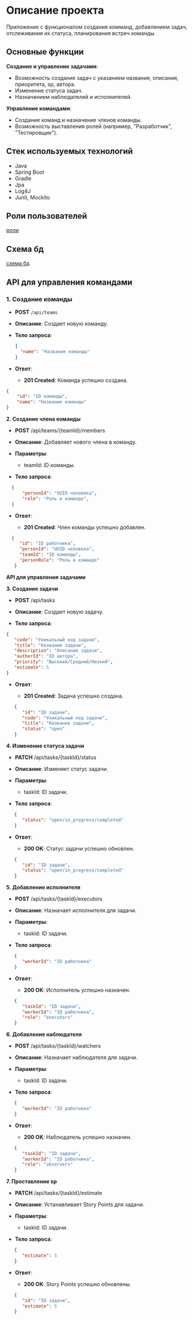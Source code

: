 
# Описание проекта

Приложение с функционалом создания комманд, добавлением задач, отслеживания их статуса, планирования встреч команды. 

## Основные функции

 **Создание и управление задачами**:
   - Возможность создания задач с указанием названия, описания, приоритета, sp, автора.
   - Изменение статуса задач.
   - Назначением наблюдателей и исполнителей.

**Управление командами**:
   - Создание команд и назначение членов команды.
   - Возможность выставления ролей (например, "Разработчик", "Тестировщик").
     
 ## Стек используемых технологий
 - Java
 - Spring Boot
 - Gradle
 - Jpa
 - Log4J
 - Junit, Mockito

## Роли пользователей
[роли](https://github.com/user-attachments/files/17175864/tennis_bird_users_roles.drawio.pdf.drawio.pdf)

## Схема бд
[схема бд](https://github.com/user-attachments/files/17175860/tennisBird_schema.drawio.pdf)

## API для управления командами

### 1. Создание команды
- **POST** `/api/teams`
- **Описание**: Создает новую команду.
- **Тело запроса**:
  ```json
  {
    "name": "Название команды"
  }
  ```
-   **Ответ**:

    -   **201 Created**: Команда успешно создана.

   ``` json
   {
       "id": "ID команды",
       "name": "Название команды"
   }
   ```
**2. Создание члена команды**

-   **POST** /api/teams/{teamId}/members

-   **Описание**: Добавляет нового члена в команду.

-   **Параметры**:

    -   teamId: ID команды.

-   **Тело запроса**:

 ```json
   {
       "personId": "UUID человека",
       "role": "Роль в командe",
   }
   ```
-   **Ответ**:

    -   **201 Created**: Член команды успешно добавлен.
 ```json
   {
      "id": "ID работника",
      "personId": "UUID человека",
      "teamId": "ID команды",
      "personRole": "Роль в команде"
    }
   ```
**API для управления задачами**

**3. Создание задачи**

-   **POST** /api/tasks

-   **Описание**: Создает новую задачу.

-   **Тело запроса**:
   
   ```json
   {
      "code": "Уникальный код задачи",
      "title": "Название задачи",
      "description": "Описание задачи",
      "authorId": "ID автора",
      "priority": "Высокий/Средний/Низкий",
      "estimate": 5
   }
```
-   **Ответ**:

    -   **201 Created**: Задача успешно создана.
```json
   {
      "id": "ID задачи",
      "code": "Уникальный код задачи",
      "title": "Название задачи",
      "status": "open"
   }
```
**4. Изменение статуса задачи**

-   **PATCH** /api/tasks/{taskId}/status

-   **Описание**: Изменяет статус задачи.

-   **Параметры**:

    -   taskId: ID задачи.

-   **Тело запроса**:
```json
   {
      "status": "open/in_progress/completed"
   }
```
-   **Ответ**:

    -   **200 OK**: Статус задачи успешно обновлен.

``` json
   {
      "id": "ID задачи",
      "status": "open/in_progress/completed"
   }
```
**5. Добавление исполнителя**

-   **POST** /api/tasks/{taskId}/executors

-   **Описание**: Назначает исполнителя для задачи.

-   **Параметры**:

    -   taskId: ID задачи.

-   **Тело запроса**:
```json
   {
      "workerId": "ID работника"
   }
```
-   **Ответ**:

    -   **200 OK**: Исполнитель успешно назначен.
```json
   {
      "taskId": "ID задачи",
      "workerId": "ID работника",
      "role": "executors"
   }
```
**6. Добавление наблюдателя**

-   **POST** /api/tasks/{taskId}/watchers

-   **Описание**: Назначает наблюдателя для задачи.

-   **Параметры**:

    -   taskId: ID задачи.

-   **Тело запроса**:
```json
   {
      "workerId": "ID работника"
   }
```
-   **Ответ**:

    -   **200 OK**: Наблюдатель успешно назначен.

``` json
   {
      "taskId": "ID задачи",
      "workerId": "ID работника",
      "role": "observers"
   }
```
**7. Проставление sp**

-   **PATCH** /api/tasks/{taskId}/estimate

-   **Описание**: Устанавливает Story Points для задачи.

-   **Параметры**:

    -   taskId: ID задачи.

-   **Тело запроса**:
```json
   {
      "estimate": 5 
   }
```
-   **Ответ**:

    -   **200 OK**: Story Points успешно обновлены.
```json
   {
      "id": "ID задачи",
      "estimate": 5
   }
```
